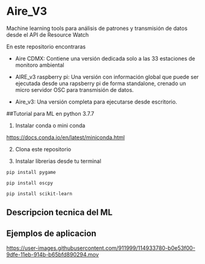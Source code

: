 # Aire_V3 
Machine learning tools para análisis de patrones y transmisión de datos desde el API de Resource Watch

En este repositorio encontraras 
- Aire CDMX: 
  Contiene una versión dedicada solo a las 33 estaciones de monitoro ambiental
  
- AIRE_v3 raspberry pi:
  Una versión con información global que puede ser ejecutada desde una rapsberry pi de forma standalone, crenado un micro servidor OSC para transmisión de datos.

- Aire_v3:
  Una versión completa para ejecutarse desde escritorio.

##Tutorial para ML en python 3.7.7

1. Instalar conda o mini conda

https://docs.conda.io/en/latest/miniconda.html

2. Clona este repositorio

3. Instalar librerias desde tu terminal 

```
pip install pygame

pip install oscpy

pip install scikit-learn

```


## Descripcion tecnica del ML

## Ejemplos de aplicacion





https://user-images.githubusercontent.com/911999/114933780-b0e53f00-9dfe-11eb-914b-b65bfd890294.mov










